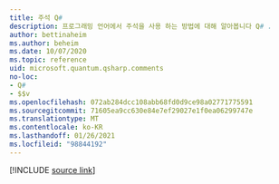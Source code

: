 ```yaml
---
title: 주석 Q#
description: 프로그래밍 언어에서 주석을 사용 하는 방법에 대해 알아봅니다 Q# .
author: bettinaheim
ms.author: beheim
ms.date: 10/07/2020
ms.topic: reference
uid: microsoft.quantum.qsharp.comments
no-loc:
- Q#
- $$v
ms.openlocfilehash: 072ab284dcc108abb68fd0d9ce98a02771775591
ms.sourcegitcommit: 71605ea9cc630e84e7ef29027e1f0ea06299747e
ms.translationtype: MT
ms.contentlocale: ko-KR
ms.lasthandoff: 01/26/2021
ms.locfileid: "98844192"
---
```

<!-- 
# Comments in Q#
-->

[!INCLUDE [source link](~/includes/qsharp-language/Specifications/Language/1_ProgramStructure/7_comments.md)]

